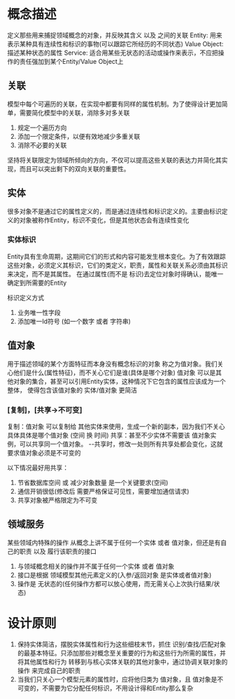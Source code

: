 # 概念描述
定义那些用来捕捉领域概念的对象，并反映其含义 以及 之间的关联
Entity: 用来表示某种具有连续性和标识的事物(可以跟踪它所经历的不同状态)
Value Object: 描述某种状态的属性
Service: 适合用某些无状态的活动或操作来表示，不应把操作的责任强加到某个Entity/Value Object上

## 关联
模型中每个可遍历的关联，在实现中都要有同样的属性机制。为了使得设计更加简单，需要简化模型中的关联，消除多对多关联
1. 规定一个遍历方向
2. 添加一个限定条件，以便有效地减少多重关联
3. 消除不必要的关联

坚持将关联限定为领域所倾向的方向，不仅可以提高这些关联的表达力并简化其实现，而且可以突出剩下的双向关联的重要性。

## 实体
很多对象不是通过它的属性定义的，而是通过连续性和标识定义的。主要由标识定义的对象被称作Entity，标识不变化，但是其他状态会有连续性变化

### 实体标识
Entity具有生命周期，这期间它们的形式和内容可能发生根本变化。为了有效跟踪这些对象，必须定义其标识，它们的类定义，职责，属性和关联关系必须由其标识来决定，而不是其属性。
在通过属性(而不是 标识)去定位对象时得确认，能唯一确定到所需要的Entity

标识定义方式
1. 业务唯一性字段
2. 添加唯一Id符号 (如一个数字 或者 字符串)


## 值对象
用于描述领域的某个方面特征而本身没有概念标识的对象 称之为值对象。我们关心他们是什么(属性特征)，而不关心它们是谁(具体是哪个对象)
值对象 可以是其他对象的集合，甚至可以引用Entity实体，这种情况下它包含的属性应该成为一个整体， 使得包含该值对象的 实体/值对象 更简洁

### [复制]，[共享->不可变]
复制：值对象 可以复制给 其他实体来使用，生成一个新的副本，因为我们不关心具体具体是哪个值对象 (空间 换 时间)
共享：甚至不少实体不需要该 值对象实例，可以共享同一个值对象。 --共享时，修改一处则所有共享处都会变化，这就要求值对象必须是不可变的

以下情况最好用共享：
1. 节省数据库空间 或 减少对象数量 是一个关键要求(空间)
2. 通信开销很低(修改后 需要严格保证可见性，需要增加通信请求)
3. 共享对象被严格限定为不可变


## 领域服务
某些领域内特殊的操作 从概念上讲不属于任何一个实体 或者 值对象，但还是有自己的职责 以及 履行该职责的接口
1. 与领域概念相关的操作并不属于任何一个实体 或者 值对象
2. 接口是根据 领域模型其他元素定义的(入参/返回对象 是实体或者值对象)
3. 操作是 无状态的(任何操作方都可以放心使用，而无需关心上次执行结果/状态)


# 设计原则
1. 保持实体简洁，摆脱实体属性和行为这些细枝末节，抓住 识别/查找/匹配对象的最基本特征。只添加那些对概念至关重要的行为和这些行为所需的属性，并将其他属性和行为 转移到与核心实体关联的其他对象中，通过协调关联对象的操作 来完成自己的职责
2. 当我们只关心一个模型元素的属性时，应将他归类为 值对象，且 值对象是不可变的，不需要为它分配任何标识，不用设计得和Entity那么复杂

